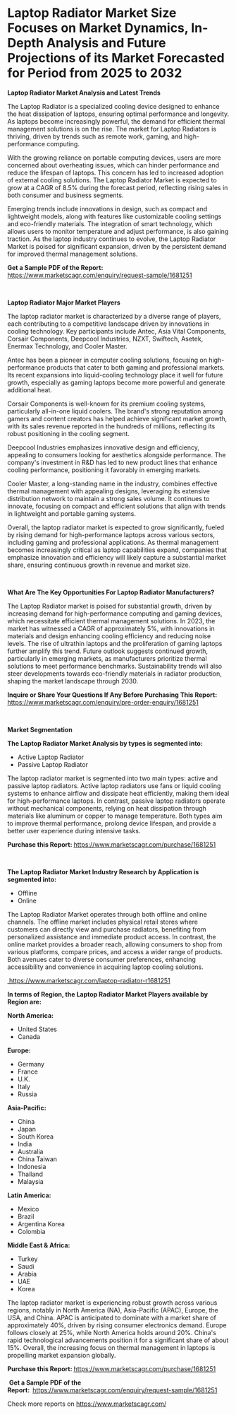 <p><h1>Laptop Radiator Market Size Focuses on Market Dynamics, In-Depth Analysis and Future Projections of its Market Forecasted for Period from 2025 to 2032</h1></p><p><strong>Laptop Radiator Market Analysis and Latest Trends</strong></p>
<p><p>The Laptop Radiator is a specialized cooling device designed to enhance the heat dissipation of laptops, ensuring optimal performance and longevity. As laptops become increasingly powerful, the demand for efficient thermal management solutions is on the rise. The market for Laptop Radiators is thriving, driven by trends such as remote work, gaming, and high-performance computing.</p><p>With the growing reliance on portable computing devices, users are more concerned about overheating issues, which can hinder performance and reduce the lifespan of laptops. This concern has led to increased adoption of external cooling solutions. The Laptop Radiator Market is expected to grow at a CAGR of 8.5% during the forecast period, reflecting rising sales in both consumer and business segments.</p><p>Emerging trends include innovations in design, such as compact and lightweight models, along with features like customizable cooling settings and eco-friendly materials. The integration of smart technology, which allows users to monitor temperature and adjust performance, is also gaining traction. As the laptop industry continues to evolve, the Laptop Radiator Market is poised for significant expansion, driven by the persistent demand for improved thermal management solutions.</p></p>
<p><strong>Get a Sample PDF of the Report:&nbsp;</strong> <a href="https://www.marketscagr.com/enquiry/request-sample/1681251?utm_campaign=1944&utm_medium=2&utm_source=Github&utm_content=ia&utm_term=11022025&utm_id=laptop-radiator">https://www.marketscagr.com/enquiry/request-sample/1681251</a></p>
<p>&nbsp;</p>
<p><strong>Laptop Radiator Major Market Players</strong></p>
<p><p>The laptop radiator market is characterized by a diverse range of players, each contributing to a competitive landscape driven by innovations in cooling technology. Key participants include Antec, Asia Vital Components, Corsair Components, Deepcool Industries, NZXT, Swiftech, Asetek, Enermax Technology, and Cooler Master. </p><p>Antec has been a pioneer in computer cooling solutions, focusing on high-performance products that cater to both gaming and professional markets. Its recent expansions into liquid-cooling technology place it well for future growth, especially as gaming laptops become more powerful and generate additional heat. </p><p>Corsair Components is well-known for its premium cooling systems, particularly all-in-one liquid coolers. The brand's strong reputation among gamers and content creators has helped achieve significant market growth, with its sales revenue reported in the hundreds of millions, reflecting its robust positioning in the cooling segment.</p><p>Deepcool Industries emphasizes innovative design and efficiency, appealing to consumers looking for aesthetics alongside performance. The company's investment in R&D has led to new product lines that enhance cooling performance, positioning it favorably in emerging markets.</p><p>Cooler Master, a long-standing name in the industry, combines effective thermal management with appealing designs, leveraging its extensive distribution network to maintain a strong sales volume. It continues to innovate, focusing on compact and efficient solutions that align with trends in lightweight and portable gaming systems.</p><p>Overall, the laptop radiator market is expected to grow significantly, fueled by rising demand for high-performance laptops across various sectors, including gaming and professional applications. As thermal management becomes increasingly critical as laptop capabilities expand, companies that emphasize innovation and efficiency will likely capture a substantial market share, ensuring continuous growth in revenue and market size.</p></p>
<p>&nbsp;</p>
<p><strong>What Are The Key Opportunities For Laptop Radiator Manufacturers?</strong></p>
<p><p>The Laptop Radiator market is poised for substantial growth, driven by increasing demand for high-performance computing and gaming devices, which necessitate efficient thermal management solutions. In 2023, the market has witnessed a CAGR of approximately 5%, with innovations in materials and design enhancing cooling efficiency and reducing noise levels. The rise of ultrathin laptops and the proliferation of gaming laptops further amplify this trend. Future outlook suggests continued growth, particularly in emerging markets, as manufacturers prioritize thermal solutions to meet performance benchmarks. Sustainability trends will also steer developments towards eco-friendly materials in radiator production, shaping the market landscape through 2030.</p></p>
<p><strong>Inquire or Share Your Questions If Any Before Purchasing This Report:</strong> <a href="https://www.marketscagr.com/enquiry/pre-order-enquiry/1681251?utm_campaign=1944&utm_medium=2&utm_source=Github&utm_content=ia&utm_term=11022025&utm_id=laptop-radiator">https://www.marketscagr.com/enquiry/pre-order-enquiry/1681251</a></p>
<p>&nbsp;</p>
<p><strong>Market Segmentation</strong></p>
<p><strong>The Laptop Radiator Market Analysis by types is segmented into:</strong></p>
<p><ul><li>Active Laptop Radiator</li><li>Passive Laptop Radiator</li></ul></p>
<p><p>The laptop radiator market is segmented into two main types: active and passive laptop radiators. Active laptop radiators use fans or liquid cooling systems to enhance airflow and dissipate heat efficiently, making them ideal for high-performance laptops. In contrast, passive laptop radiators operate without mechanical components, relying on heat dissipation through materials like aluminum or copper to manage temperature. Both types aim to improve thermal performance, prolong device lifespan, and provide a better user experience during intensive tasks.</p></p>
<p><strong>Purchase this Report:&nbsp;</strong><a href="https://www.marketscagr.com/purchase/1681251?utm_campaign=1944&utm_medium=2&utm_source=Github&utm_content=ia&utm_term=11022025&utm_id=laptop-radiator">https://www.marketscagr.com/purchase/1681251</a></p>
<p>&nbsp;</p>
<p><strong>The Laptop Radiator Market Industry Research by Application is segmented into:</strong></p>
<p><ul><li>Offline</li><li>Online</li></ul></p>
<p><p>The Laptop Radiator Market operates through both offline and online channels. The offline market includes physical retail stores where customers can directly view and purchase radiators, benefiting from personalized assistance and immediate product access. In contrast, the online market provides a broader reach, allowing consumers to shop from various platforms, compare prices, and access a wider range of products. Both avenues cater to diverse consumer preferences, enhancing accessibility and convenience in acquiring laptop cooling solutions.</p></p>
<p><a href="https://www.marketscagr.com/laptop-radiator-r1681251?utm_campaign=1944&utm_medium=2&utm_source=Github&utm_content=ia&utm_term=11022025&utm_id=laptop-radiator">&nbsp;https://www.marketscagr.com/laptop-radiator-r1681251</a></p>
<p><strong>In terms of Region, the Laptop Radiator Market Players available by Region are:</strong></p>
<p>
    <p> <strong> North America: </strong>
        <ul>
            <li>United States</li>
            <li>Canada</li>
        </ul>
        </p> 
    <p> <strong> Europe: </strong>
        <ul>
            <li>Germany</li>
            <li>France</li>
            <li>U.K.</li>
            <li>Italy</li>
            <li>Russia</li>
        </ul>
        </p> 
    <p> <strong> Asia-Pacific: </strong>
        <ul>
            <li>China</li>
            <li>Japan</li>
            <li>South Korea</li>
            <li>India</li>
            <li>Australia</li>
            <li>China Taiwan</li>
            <li>Indonesia</li>
            <li>Thailand</li>
            <li>Malaysia</li>
        </ul>
        </p> 
    <p> <strong> Latin America: </strong>
        <ul>
            <li>Mexico</li>
            <li>Brazil</li>
            <li>Argentina Korea</li>
            <li>Colombia</li>
        </ul>
        </p> 
    <p> <strong> Middle East & Africa: </strong>
        <ul>
            <li>Turkey</li>
            <li>Saudi</li>
            <li>Arabia</li>
            <li>UAE</li>
            <li>Korea</li>
        </ul>
    </p>
    </p>
<p><p>The laptop radiator market is experiencing robust growth across various regions, notably in North America (NA), Asia-Pacific (APAC), Europe, the USA, and China. APAC is anticipated to dominate with a market share of approximately 40%, driven by rising consumer electronics demand. Europe follows closely at 25%, while North America holds around 20%. China's rapid technological advancements position it for a significant share of about 15%. Overall, the increasing focus on thermal management in laptops is propelling market expansion globally.</p></p>
<p><strong>Purchase this Report: </strong><a href="https://www.marketscagr.com/purchase/1681251?utm_campaign=1944&utm_medium=2&utm_source=Github&utm_content=ia&utm_term=11022025&utm_id=laptop-radiator">https://www.marketscagr.com/purchase/1681251</a></p>
<p>&nbsp;<strong>Get a Sample PDF of the Report:&nbsp;&nbsp;</strong><a href="https://www.marketscagr.com/enquiry/request-sample/1681251?utm_campaign=1944&utm_medium=2&utm_source=Github&utm_content=ia&utm_term=11022025&utm_id=laptop-radiator">https://www.marketscagr.com/enquiry/request-sample/1681251</a></p>
<p><strong></strong></p>
<p>Check more reports on <a href="https://www.marketscagr.com/?utm_campaign=1944&utm_medium=2&utm_source=Github&utm_content=ia&utm_term=11022025&utm_id=laptop-radiator">https://www.marketscagr.com/</a></p>